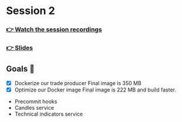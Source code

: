 # Session 2
### [👉 Watch the session recordings]()

### [👉 Slides]()


## Goals 🎯

- [x] Dockerize our trade producer
    Final image is 350 MB
- [x] Optimize our Docker image
    Final image is 222 MB and build faster.
- Precommit hooks
- Candles service
- Technical indicators service
